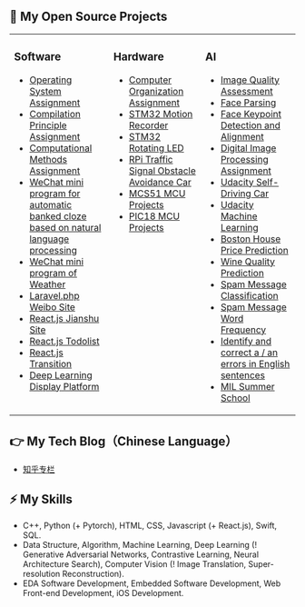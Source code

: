 <!--
## Hi there 👋

- 👨‍💻 I’m currently working on VLSI CAD.
- 🌱 I’m currently learning VLSI CAD, IC Digital Backend Design and Apple software development.
- 🤗 I’m looking to collaborate on software backend and UI design, hoping to make friends with software engineer, IC engineer and UI deisgner.
- 📫 How to reach me: [LinkedIn](https://www.linkedin.cn/incareer/in/fangnan97) and [E-mail](fangnan97@qq.com)
- 🔭 I hope I can make some contribution to the development of human science and technology, and make several small software to facilitate human life.
- 🫶 Sincerely thanks Coursera, Open Source Community and GitHub for your great help to my growth.
-->

<!--
**shaonianruntu/shaonianruntu** is a ✨ _special_ ✨ repository because its `README.md` (this file) appears on your GitHub profile.

Here are some ideas to get you started:

- 🤔 I’m looking for help with ...
- 💬 Ask me about ...
- 😄 Pronouns: ...
- ⚡ Fun fact: ...
-->



## 👋 My Open Source Projects

<table>
<tr>
  
<td valign="top" width="25%">
  
### Software
<!-- Software starts -->
- [Operating System Assignment](https://github.com/shaonianruntu/Operating-System-Assignment)
- [Compilation Principle Assignment](https://github.com/shaonianruntu/Compilation-Principle-Assignment)
- [Computational Methods Assignment](https://github.com/shaonianruntu/Computational-Methods-Assignment)
- [WeChat mini program for automatic banked cloze based on natural language processing](https://github.com/shaonianruntu/Automatic-Banked-Cloze-MiniProgram)
- [WeChat mini program of Weather](https://github.com/shaonianruntu/Weather-WeChat-MiniProgram)
- [Laravel.php Weibo Site](https://github.com/shaonianruntu/PHP-Weibo-Site)
- [React.js Jianshu Site](https://github.com/shaonianruntu/React-Jianshu-Site)
- [React.js Todolist](https://github.com/shaonianruntu/React-Todolist)
- [React.js Transition](https://github.com/shaonianruntu/React-Transition)
- [Deep Learning Display Platform](https://github.com/shaonianruntu/Deep-Learning-Display-Platform)
<!-- Software ends -->
</td>

<td valign="top" width="25%">
  
### Hardware
<!-- Hardware starts -->
- [Computer Organization Assignment](https://github.com/shaonianruntu/Computer-Organization-Assignment)
- [STM32 Motion Recorder](https://github.com/shaonianruntu/STM32-Motion-Recorder)
- [STM32 Rotating LED](https://github.com/shaonianruntu/STM32-Rotating-LED)
- [RPi Traffic Signal Obstacle Avoidance Car](https://github.com/shaonianruntu/RPi-Traffic-Signal-Obstacle-Avoidance-Car)
- [MCS51 MCU Projects](https://github.com/shaonianruntu/MCS51-MCU-Projects)
- [PIC18 MCU Projects](https://github.com/shaonianruntu/PIC18-MCU-Projects)
<!-- Hardware ends -->
</td>
  
<td valign="top" width="25%">

### AI
<!-- AI starts -->
- [Image Quality Assessment](https://github.com/shaonianruntu/Image-Quality-Assessment)
- [Face Parsing](https://github.com/shaonianruntu/Face-Parsing)
- [Face Keypoint Detection and Alignment](https://github.com/shaonianruntu/Face-Keypoint-Detection-and-Alignment)
- [Digital Image Processing Assignment](https://github.com/shaonianruntu/Digital-Image-Processing-Assignment)
- [Udacity Self-Driving Car](https://github.com/shaonianruntu/Udacity-CarND-Assignment)
- [Udacity Machine Learning](https://github.com/shaonianruntu/Udacity-MLND-Assignment)
- [Boston House Price Prediction](https://github.com/shaonianruntu/Boston-House-Price-Prediction)
- [Wine Quality Prediction](https://github.com/shaonianruntu/Wine-Quality-Prediction)
- [Spam Message Classification](https://github.com/shaonianruntu/Spam-Message-Classification)
- [Spam Message Word Frequency](https://github.com/shaonianruntu/Spam-Message-Word-Frequency)
- [Identify and correct a / an errors in English sentences](https://github.com/shaonianruntu/Correct-A-An-Errors)
- [MIL Summer School](https://github.com/shaonianruntu/MIL-Summer-School)
<!-- AI ends -->
</td>
  
<!-- <td valign="top" width="25%"> -->
  
<!-- ### Silicon -->
<!-- Silicon starts -->

<!-- Silicon ends -->
<!-- </td> -->
</tr>
</table>

## 👉 My Tech Blog（Chinese Language）

- [知乎专栏](https://www.zhihu.com/people/DarkBluecenter/columns)


## ⚡ My Skills
- C++, Python (+ Pytorch), HTML, CSS, Javascript (+ React.js), Swift, SQL.
- Data Structure, Algorithm, Machine Learning, Deep Learning (! Generative Adversarial Networks, Contrastive Learning, Neural Architecture Search), Computer Vision (! Image Translation, Super-resolution Reconstruction).
- EDA Software Development, Embedded Software Development, Web Front-end Development, iOS Development.

